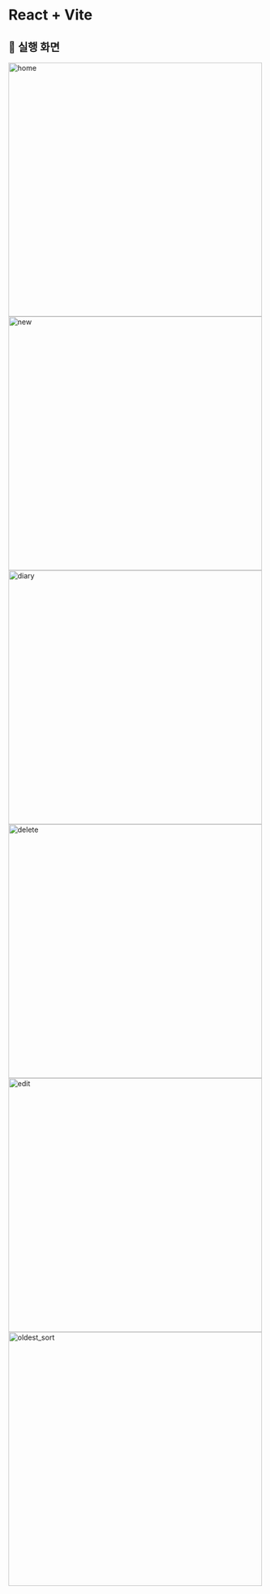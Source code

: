 # React + Vite
💌 실행 화면
---
<img width="500" alt="home" src="https://github.com/juheehasaeyo/emotion-diary/assets/118191954/b011ffc6-2cd9-4f16-aa44-bb9710da118e">
<img width="500" alt="new" src="https://github.com/juheehasaeyo/emotion-diary/assets/118191954/f42e898a-41ff-4f43-9cfa-11e699ad3173">                          

<img width="500" alt="diary" src="https://github.com/juheehasaeyo/emotion-diary/assets/118191954/b5e687f4-d933-496d-8a7d-4bbc437c98ee">
<img width="500" alt="delete" src="https://github.com/juheehasaeyo/emotion-diary/assets/118191954/5ab7ad09-5986-4635-979e-792d90067280">

<img width="500" alt="edit" src="https://github.com/juheehasaeyo/emotion-diary/assets/118191954/3469a36e-b78d-456e-9b6d-f8fb007b2aba">
<img width="500" alt="oldest_sort" src="https://github.com/juheehasaeyo/emotion-diary/assets/118191954/6d3fa5fd-c86c-477f-91b7-7fe99e7ae6cb">
